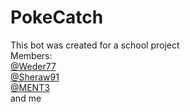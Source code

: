 # PokeCatch
This bot was created for a school project <br>
Members:<br>
[@Weder77](https://www.github.com/Weder77)<br>
[@Sheraw91](www.github.com/Sheraw91)<br>
[@MENT3](www.github.com/MENT3)<br>
and me<br>
